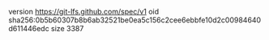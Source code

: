 version https://git-lfs.github.com/spec/v1
oid sha256:0b5b60307b8b6ab32521be0ea5c156c2cee6ebbfe10d2c00984640d611446edc
size 3387
